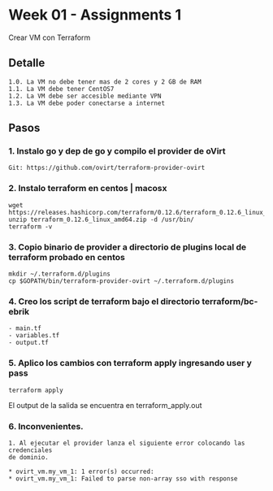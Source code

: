 # Week 01 - Assignments 1
Crear VM con Terraform

##  Detalle
	1.0. La VM no debe tener mas de 2 cores y 2 GB de RAM
	1.1. La VM debe tener CentOS7
	1.2. La VM debe ser accesible mediante VPN
	1.3. La VM debe poder conectarse a internet

## Pasos

### 1. Instalo go y dep de go y compilo el provider de oVirt
```
Git: https://github.com/ovirt/terraform-provider-ovirt
```

### 2. Instalo terraform en centos | macosx
```
wget https://releases.hashicorp.com/terraform/0.12.6/terraform_0.12.6_linux_amd64.zip
unzip terraform_0.12.6_linux_amd64.zip -d /usr/bin/
terraform -v
```

### 3. Copio binario de provider a directorio de plugins local de terraform probado en centos

```
mkdir ~/.terraform.d/plugins
cp $GOPATH/bin/terraform-provider-ovirt ~/.terraform.d/plugins
```

### 4. Creo los script de terraform bajo el directorio terraform/bc-ebrik
```
- main.tf
- variables.tf
- output.tf
```

### 5. Aplico los cambios con terraform apply ingresando user y pass
```
terraform apply
```

El output de la salida se encuentra en terraform_apply.out

### 6. Inconvenientes.

	1. Al ejecutar el provider lanza el siguiente error colocando las credenciales
	de dominio. 

```
* ovirt_vm.my_vm_1: 1 error(s) occurred:
* ovirt_vm.my_vm_1: Failed to parse non-array sso with response
